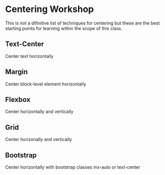 # Centering Workshop

This is *not* a difinitive list of techniques for centering but these are the best starting points for learning within the scope of this class.

## Text-Center
Center text horizontally

## Margin
Center block-level element horizontally

## Flexbox
Center horizontally and vertically

## Grid
Center horizonally and vertically

## Bootstrap
Center horizontally with bootstrap classes mx-auto or text-center